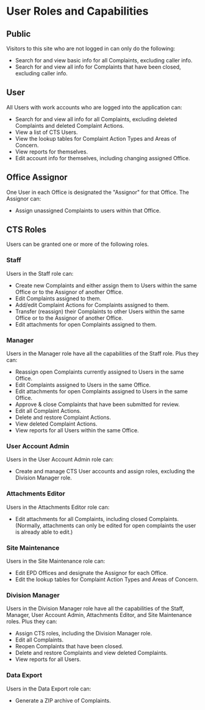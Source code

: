 # User Roles and Capabilities

## Public

Visitors to this site who are not logged in can only do the following:

* Search for and view basic info for all Complaints, excluding caller info.
* Search for and view all info for Complaints that have been closed, excluding caller info.

## User

All Users with work accounts who are logged into the application can:

* Search for and view all info for all Complaints, excluding deleted Complaints and deleted Complaint Actions.
* View a list of CTS Users.
* View the lookup tables for Complaint Action Types and Areas of Concern.
* View reports for themselves.
* Edit account info for themselves, including changing assigned Office.

## Office Assignor

One User in each Office is designated the "Assignor" for that Office. The Assignor can:

* Assign unassigned Complaints to users within that Office.

## CTS Roles

Users can be granted one or more of the following roles.

### Staff

Users in the Staff role can:

* Create new Complaints and either assign them to Users within the same Office or to the Assignor of another Office.
* Edit Complaints assigned to them.
* Add/edit Complaint Actions for Complaints assigned to them.
* Transfer (reassign) their Complaints to other Users within the same Office or to the Assignor of another Office.
* Edit attachments for open Complaints assigned to them.

### Manager

Users in the Manager role have all the capabilities of the Staff role. Plus they can:

* Reassign open Complaints currently assigned to Users in the same Office.
* Edit Complaints assigned to Users in the same Office.
* Edit attachments for open Complaints assigned to Users in the same Office.
* Approve & close Complaints that have been submitted for review.
* Edit all Complaint Actions.
* Delete and restore Complaint Actions.
* View deleted Complaint Actions.
* View reports for all Users within the same Office.

### User Account Admin

Users in the User Account Admin role can:

* Create and manage CTS User accounts and assign roles, excluding the Division Manager role.

### Attachments Editor

Users in the Attachments Editor role can:

* Edit attachments for all Complaints, including closed Complaints. (Normally, attachments can only be edited for open complaints the user is already able to edit.)

### Site Maintenance

Users in the Site Maintenance role can:

* Edit EPD Offices and designate the Assignor for each Office.
* Edit the lookup tables for Complaint Action Types and Areas of Concern.

### Division Manager

Users in the Division Manager role have all the capabilities of the Staff, Manager, User Account Admin, Attachments Editor, and Site Maintenance roles. Plus they can:

* Assign CTS roles, including the Division Manager role.
* Edit all Complaints.
* Reopen Complaints that have been closed.
* Delete and restore Complaints and view deleted Complaints.
* View reports for all Users.

### Data Export

Users in the Data Export role can:

* Generate a ZIP archive of Complaints.
